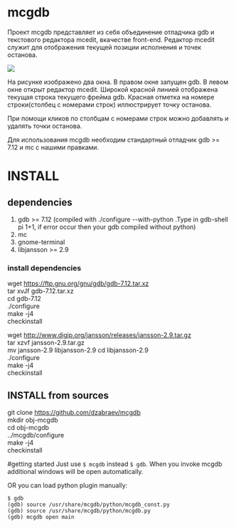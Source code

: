 # mcgdb

Проект mcgdb представляет из себя объединение отладчика gdb и текстового редактора mcedit,
вкачестве front-end. Редактор mcedit служит для отображения текущей позиции исполнения и точек останова.  
  
  
![](https://github.com/dzabraev/mcgdb/blob/master/doc/img/mcgdb-title.png?raw=true "")
  
На рисунке изображено два окна. В правом окне запущен gdb. В левом окне открыт редактор mcedit.
Широкой красной линией отображена текущая строка текущего фрейма gdb. Красная отметка на номере
строки(столбец с номерами строк) иллюстрирует точку останова.

При помощи кликов по столбцам с номерами строк можно добавлять и удалять точки останова.

Для использования mcgdb необходим стандартный отладчик gdb >= 7.12 и mc с нашими правками.

# INSTALL

## dependencies
1. gdb >= 7.12 (compiled with ./configure --with-python .Type in gdb-shell pi 1+1, if error occur then your gdb compiled without python)
2. mc
3. gnome-terminal
4. libjansson >= 2.9

### install dependencies


  wget https://ftp.gnu.org/gnu/gdb/gdb-7.12.tar.xz  
  tar xvJf gdb-7.12.tar.xz  
  cd gdb-7.12  
  ./configure  
  make -j4  
  checkinstall  


  wget http://www.digip.org/jansson/releases/jansson-2.9.tar.gz  
  tar xzvf jansson-2.9.tar.gz  
  mv jansson-2.9 libjansson-2.9
  cd libjansson-2.9  
  ./configure  
  make -j4  
  checkinstall  


## INSTALL from sources

git clone https://github.com/dzabraev/mcgdb  
mkdir obj-mcgdb  
cd obj-mcgdb  
../mcgdb/configure  
make -j4  
checkinstall  

#getting started
Just use `$ mcgdb` instead `$ gdb`. When you invoke mcgdb additional windows will be
open automatically. 

OR you can load python plugin manually:  
```
$ gdb  
(gdb) source /usr/share/mcgdb/python/mcgdb_const.py  
(gdb) source /usr/share/mcgdb/python/mcgdb.py  
(gdb) mcgdb open main  
```



